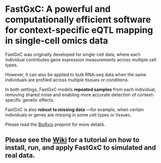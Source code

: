 # FastGxC: A powerful and computationally efficient software for context-specific eQTL mapping in single-cell omics data 

FastGxC was originally developed for single-cell data, where each individual contributes gene expression measurements across multiple cell types. 

However, it can also be applied to bulk RNA-seq data when the same individuals are profiled across multiple tissues or conditions. 

In both settings, FastGxC models **repeated samples** from each individual, removing shared noise and enabling more accurate detection of context-specific genetic effects.

FastGxC is also **robust to missing data** —for example, when certain individuals or genes are missing in some cell types or tissues.

Please read the [BioRxiv](https://www.biorxiv.org/content/10.1101/2021.06.17.448889v2) preprint for more details. 

<!-- Extended data with FastGxC results on GTEx, OneK1K, and CLUES cohorts can be found [here](https://zenodo.org/record/5015123#.YNJ1WpNKjOR) -->


## Please see the [Wiki](https://github.com/BalliuLab/FastGxC/wiki) for a tutorial on how to install, run, and apply FastGxC to simulated and real data.



